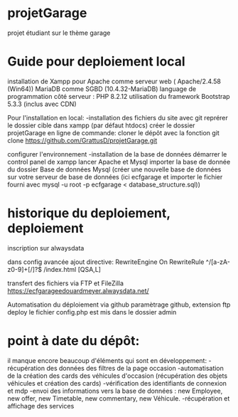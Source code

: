 # projetGarage
projet étudiant sur le thème garage

# Guide pour deploiement local
installation de Xampp pour
    Apache comme serveur web (	Apache/2.4.58 (Win64))
    MariaDB comme SGBD (10.4.32-MariaDB)
    language de programmation côté serveur : PHP 8.2.12
utilisation du framework Bootstrap 5.3.3 (inclus avec CDN)

Pour l'installation en local:
    -installation des fichiers du site avec git
reprérer le dossier cible dans xampp (par défaut htdocs)
créer le dossier projetGarage
en ligne de commande:
cloner le dépôt avec la fonction git clone https://github.com/GrattusD/projetGarage.git

configurer l'environnement
    -installation de la base de données
démarrer le control panel de xampp
lancer Apache et Mysql
importer la base de donnée du dossier Base de données Mysql (créer une nouvelle base de données sur votre serveur de base de données (ici ecfgarage et importer le fichier fourni avec mysql -u root -p ecfgarage < database_structure.sql))

# historique du deploiement, deploiement
 inscription sur alwaysdata

 dans config avancée ajout directive:
    RewriteEngine On
RewriteRule ^/[a-zA-z0-9]+[/]?$ /index.html [QSA,L]

transfert des fichiers via FTP et FileZilla
https://ecfgarageedouardmeyer.alwaysdata.net/ 

Automatisation du déploiement via github
paramètrage github, extension ftp deploy
le fichier config.php est mis dans le dossier admin

# point à date du dépôt:
il manque encore beaucoup d'éléments qui sont en développement:
    -récupération des données des filtres de la page occasion
    -automatisation de la création des cards des véhicules d'occasion (récupération des objets véhicules et création des cards)
    -vérification des identifiants de connexion et mdp
    -envoi des informations vers la base de données : new Employee, new offer, new Timetable, new commentary, new Véhicule.
    -récupération et affichage des services